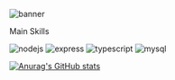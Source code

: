 ![banner](https://user-images.githubusercontent.com/52518797/112150459-e19ad580-8bbe-11eb-86a4-3dc02d489ae7.png)

Main Skills

![nodejs](https://img.shields.io/badge/Node.js-43853D?style=for-the-badge&logo=node.js&logoColor=white)
![express](https://img.shields.io/badge/Express.js-000000?style=for-the-badge&logo=express&logoColor=white)
![typescript](https://img.shields.io/badge/TypeScript-007ACC?style=for-the-badge&logo=typescript&logoColor=white)
![mysql](https://img.shields.io/badge/MySQL-00000F?style=for-the-badge&logo=mysql&logoColor=white)

[![Anurag's GitHub stats](https://github-readme-stats.vercel.app/api?username=sampaiorafael)](https://github.com/sampaiorafael/github-readme-stats)

